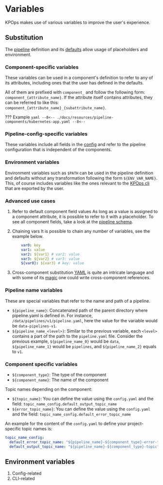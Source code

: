 # Variables

KPOps makes use of various variables to improve the user's experience.

## Substitution

The [pipeline](components.md) definition and its [defaults](defaults.md) allow usage of placeholders and environment.

### Component-specific variables

These variables can be used in a component's definition to refer to any of its attributes, including ones that the user has defined in the defaults.

All of them are prefixed with `component_` and follow the following form: `component_{attribute_name}`. If the attribute itself contains attributes, they can be referred to like this: `component_{attribute_name}_{subattribute_name}`.

??? Example
    ```yaml
      --8<--
      ./docs/resources/pipeline-components/kubernetes-app.yaml
      --8<--
    ```

### Pipeline-config-specific variables

These variables include all fields in the [config](config.md) and refer to the pipeline configuration that is independent of the components.

### Environment variables

Environment variables such as `$PATH` can be used in the pipeline definition and defaults without any transformation following the form `${ENV_VAR_NAME}`. This, of course includes variables like the ones relevant to the [KPOps cli](cli-commands.md) that are exported by the user.

### Advanced use cases

1. Refer to default component field values
As long as a value is assigned to a component attribute, it is possible to refer to it with a placeholder. To see all component fields, take a look at the [pipeline schema](../../schema/pipeline.json).
2. Chaining vars
It is possible to chain any number of variables, see the example below.

    ```yaml
        var0: key
        var1: value
        var2: ${var1} # var2: value
        var3: ${var2} # var3: value
        ${var0}: ${var3} # key: value
    ```

3. Cross-component substitution
[YAML](https://yaml.org/) is quite an intricate language and with some of its [magic](https://yaml.org/spec/1.2.2/#692-node-anchors) one could write cross-component references.

### Pipeline name variables

These are special variables that refer to the name and path of a pipeline.

- `${pipeline_name}`: Concatenated path of the parent directory where pipeline.yaml is defined in.
  For instance, `/data/pipelines/v1/pipeline.yaml`, here the value for the variable would be `data-pipelines-v1`.
- `${pipeline_name_<level>}`: Similar to the previous variable, each `<level>` contains a part of the path to the
  `pipeline.yaml` file. Consider the previous example, `${pipeline_name_0}` would be `data`,
  `${pipeline_name_1}` would be `pipelines`, and `${pipeline_name_2}` equals to `v1`.

### Component specific variables

- `${component_type}`: The type of the component
- `${component_name}`: The name of the component

Topic names depending on the component:

- `${topic_name}`: You can define the value using the `config.yaml` and the
  field: `topic_name_config.default_output_topic_name`
- `${error_topic_name}`: You can define the value using the `config.yaml` and the
  field: `topic_name_config.default_error_topic_name`

An example for the content of the `config.yaml` to define your project-specific topic names is:

```yaml
topic_name_config:
  default_error_topic_name: "${pipeline_name}-${component_type}-error-topic"
  default_output_topic_name: "${pipeline_name}-${component_type}-topic"
```

## Environment variables

1. Config-related
2. CLI-related
